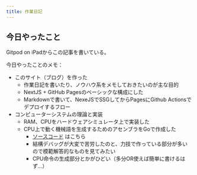 ```yaml
---
title: 作業日記
---
```


## 今日やったこと

Gitpod on iPadからこの記事を書いている。

今日やったことのメモ：

- このサイト（ブログ）を作った
    - 作業日記を書いたり、ノウハウ系をメモしておきたいのが主な目的
    - NextJS + GitHub Pagesのベーシックな構成にした
    - Markdownで書いて、NexeJSでSSGしてからPagesにGithub Actionsでデプロイするフロー
- コンピューターシステムの理論と実装
    - RAM、CPUをハードウェアシミュレータ上で実装した
    - CPU上で動く機械語を生成するためのアセンブラをGoで作成した
        - [ソースコード](https://github.com/tattsun/nand2tetris/tree/main/06/assembler) はこちら
        - 結構デバッグが大変で苦労したのと、力技で作っている部分が多いので模範解答的なものを見てみたい
        - CPU命令の生成部分とかがひどい（多分OR使えば簡単に書けるはず…）
  